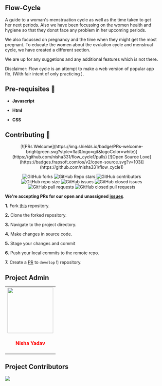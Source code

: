 ##  Flow-Cycle

A guide to a woman's menstruation cycle as well as the time taken to get her next periods.
Also we have been focussing on the women health and hygiene so that they donot face any problem in her upcoming periods.
<p> We also focussed on pregnancy and the time when they might get the most pregnant. To educate the women about the ovulation cycle and menstrual cycle, we have created a different section.</p>

<p> We are up for any suggetions and any additional features which is not there. </p>

<p> Disclaimer: Flow cycle is an attempt to make a web version of popular app flo, (With fair intent of only practicing ). </p>

## Pre-requisites :rotating_light:


- **Javascript** 
    

- **Html** 
    
    
- **CSS** 
    
## Contributing :handshake:

<div align="center">
 <p>
[![PRs Welcome](https://img.shields.io/badge/PRs-welcome-brightgreen.svg?style=flat&logo=git&logoColor=white)](https://github.com/nisha331/flow_cycle1/pulls)
[![Open Source Love](https://badges.frapsoft.com/os/v2/open-source.svg?v=103)](https://github.com/nisha331/flow_cycle1)  

![GitHub forks](https://img.shields.io/github/forks/nisha331/flow_cycle1)
![GitHub Repo stars](https://img.shields.io/github/stars/nisha331/flow_cycle1)
![GitHub contributors](https://img.shields.io/github/contributors/nisha331/flow_cycle1)
![GitHub repo size](https://img.shields.io/github/repo-size/nisha331/flow_cycle1)
![GitHub issues](https://img.shields.io/github/issues/nisha331/flow_cycle1)
![GitHub closed issues](https://img.shields.io/github/issues-closed-raw/nisha331/flow_cycle1)
![GitHub pull requests](https://img.shields.io/github/issues-pr/nisha331/flow_cycle1)
![GitHub closed pull requests](https://img.shields.io/github/issues-pr-closed/nisha331/flow_cycle1)
    </p>
    </div>

**We're accepting PRs for our open and unassigned [issues](https://github.com/nisha331/flow_cycle1/issues)**.


**1.** Fork [this](https://github.com/nisha331/flow_cycle1) repository.

**2.** Clone the forked repository.

**3.** Navigate to the project directory.

**4.** Make changes in source code.

**5.** Stage your changes and commit

**6.** Push your local commits to the remote repo.

**7.** Create a [PR](https://help.github.com/en/github/collaborating-with-issues-and-pull-requests/creating-a-pull-request) to `develop` !) repository.

## Project Admin

<table>
<tr>
<td align="center"><a href="https://github.com/nisha331"><img src="https://avatars.githubusercontent.com/u/76838660?v=4" width=150px height=150px /></a></br> <h4 style="color:red;">Nisha Yadav</h4>   </td>

</tr>
</table>

## Project Contributors

<a href="https://github.com/nisha331/flow_cycle1/graphs/contributors">
<img src="https://contrib.rocks/image?repo=nisha331/flow_cycle1" />
</a>

